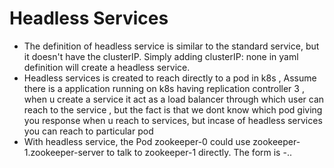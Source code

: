 # Headless Services 

- The definition of headless service is similar to the standard service, but it doesn't have the clusterIP. Simply adding clusterIP: none in yaml definition will create a headless service. 
- Headless services is created to reach directly to a  pod in k8s , Assume there is a application running on k8s having replication controller 3 , when u create a service it act as a load balancer through which user can reach to the service , but the fact is that we dont know which pod giving you response when u reach to services, but incase of headless services you can reach to particular pod 
- With headless service, the Pod zookeeper-0 could use zookeeper-1.zookeeper-server to talk to zookeeper-1 directly. The form is <StatefulSet-Name>-<Ordinal-Index>.<ServiceName>.
